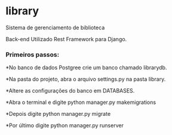 # library
Sistema de gerenciamento de biblioteca

Back-end
Utilizado Rest Framework para Django.


### Primeiros passos:
*No banco de dados Postgree crie um banco chamado librarydb.

*Na pasta do projeto, abra o arquivo settings.py na pasta library.

*Altere as configurações do banco em DATABASES.

*Abra o terminal e digite python manager.py makemigrations

*Depois digite python manager.py migrate

*Por último digite python manager.py runserver
